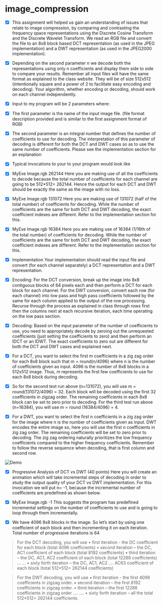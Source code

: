 # image_compression

- [x] This assignment will helped us gain an understanding of issues that relate to image compression, by comparing and contrasting the frequency space representations using the Discrete Cosine Transform and the Discrete Wavelet Transform. We  read an RGB file and convert the file to an 8x8 block based DCT representation (as used in the JPEG implementation) and a DWT representation (as used in the JPEG2000 implementation). 
- [x] Depending on the second parameter n we decode both the representations using only n coefficients and display them side to side to compare your results. Remember all input files will have the same format as explained to the class website. They will be of size 512x512 (intentionally square and a power of 2 to facilitate easy encoding and decoding). Your algorithm, whether encoding or decoding, should work on each channel independently.

- [x] Input to my program will be 2 parameters where:
- [x]	The first parameter is the name of the input image file. (file format description provided and is similar to the first assignment format of RGB)
- [x]	The second parameter is an integral number that defines the number of coefficients to use for decoding. The interpretation of this parameter of decoding is different for both the DCT and DWT cases so as to use the same number of coefficients. Please see the implementation section for an explanation
 
- [x] Typical invocations to your to your program would look like

- [x] MyExe Image.rgb 262144
Here you are making use of all the coefficients to decode because the total number of coefficients for each channel are going to be 512*512= 262144. Hence the output for each DCT and DWT should be exactly the same as the image with no loss. 

- [x] MyExe Image.rgb 131072
Here you are making use of 131072 (half of the total number) of coefficients for decoding. While the number of coefficients are the same for both DCT and DWT decoding, the exact coefficient indexes are different. Refer to the implementation section for this.

- [x] MyExe Image.rgb 16384
Here you are making use of 16384 (1/16th of the total number) of coefficients for decoding. While the number of coefficients are the same for both DCT and DWT decoding, the exact coefficient indexes are different. Refer to the implementation section for this.

- [x] Implementation 
Your implementation should read the input file and convert (for each channel separately) a DCT representation and a DWT representation.

- [x] Encoding:
For the DCT conversion, break up the image into 8x8 contiguous blocks of 64 pixels each and then perform a DCT for each block for each channel. For the DWT conversion, convert each row (for each channel) into low pass and high pass coefficients followed by the same for each column applied to the output of the row processing. Recurse through the process as explained in class through rows first then the columns next at each recursive iteration, each time operating on the low pass section. 

- [x] Decoding:
Based on the input parameter of the number of coefficients to use, you need to appropriately decode by zeroing out the unrequested coefficients (just setting the coefficients to zero) and then perform an IDCT or an IDWT. The exact coefficients to zero out are different for both the DCT and DWT cases and explained next.

- [x] For a DCT, you want to select the first m coefficients in a zig zag order for each 8x8 block such that m = round(n/4096) where n is the number of coefficients given as input. 4096 is the number of 8x8 blocks in a 512x512 image. Thus, m represents the first few coefficients to use for each 8x8 block during decoding. 
- [x] So for the second test run above (n=131072), you will use m = round(131072/4096) = 32. Each block will be decoded using the first 32 coefficients in zigzag order. The remaining coefficients in each 8x8 block can be set to zero prior to decoding. For the third test run above (n=16384), you will use m = round (16384/4096) = 4. 

- [x] For a DWT, you want to select the first n coefficients in a zig zag order for the image where n is the number of coefficients given as input. DWT encodes the entire image so, here you will use the first n coefficients in zig zag order. The remaining coefficients will be set to zero prior to decoding. The zig zag ordering naturally prioritizes the low frequency coefficients compared to the higher frequency coefficients. Remember to follow the reverse sequence when decoding, that is first column and second row.

![Demo](https://github.com/mukeshkdangi/image_compression/blob/master/Webp.net-gifmaker.gif)
- [x] Progressive Analysis of DCT vs DWT (40 points)
Here you will create an animation which will take incremental steps of decoding in order to study the output quality of your DCT vs DWT implementation. For this invocation we will put n= -1, because the incremental number of coefficients are predefined as shown below.

- [x] MyExe Image.rgb -1
This suggests the program has predefined incremental settings on the number of coefficients to use and is going to loop through them incrementally. 

- [x] We have 4096 8x8 blocks in the image. So let’s start by using one coefficient of each block and then incrementing it on each iteration. Total number of progressive iterations is 64

> For the DCT decoding, you will use 
•	first iteration - the DC coefficient for each block (total 4096 coefficients)
•	second iteration – the DC, AC1 coefficient of each block (total 8192 coefficients)
•	third iteration – the DC, AC1, AC2 coefficient of each block (total 12288  coefficients)
…
…
•	sixty forth iteration – the DC, AC1, AC2 …. AC63 coefficient of each block (total 512*512= 262144 coefficients)


> For the DWT decoding, you will use 
•	first iteration - the first 4096 coefficients in zigzag order.
•	second iteration – the first 8192 coefficients in zigzag order.
•	third iteration – the first 12288  coefficients in zigzag order
….
….
•	sixty forth iteration – all the total 512*512= 262144 coefficients.

